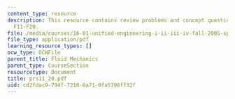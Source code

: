 ```yaml
---
content_type: resource
description: This resource contains review problems and concept questions from lectures
  F11-F20.
file: /media/courses/16-01-unified-engineering-i-ii-iii-iv-fall-2005-spring-2006/cd2fdac9794f72100a710fa5798ff32f_prs11_20.pdf
file_type: application/pdf
learning_resource_types: []
ocw_type: OCWFile
parent_title: Fluid Mechanics
parent_type: CourseSection
resourcetype: Document
title: prs11_20.pdf
uid: cd2fdac9-794f-7210-0a71-0fa5798ff32f
---
```

